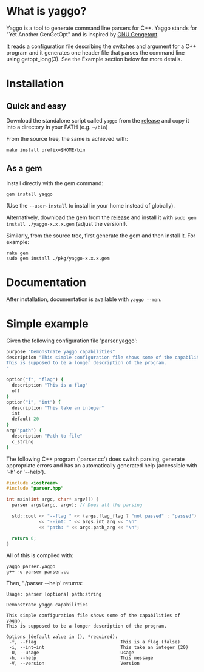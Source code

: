 # What is yaggo?

Yaggo is a tool to generate command line parsers for C++. Yaggo stands
for "Yet Another GenGetOpt" and is inspired by [GNU Gengetopt](https://www.gnu.org/software/gengetopt/gengetopt.html).

It reads a configuration file describing the switches and argument for
a C++ program and it generates one header file that parses the command
line using getopt_long(3). See the Example section below for more details.

# Installation

## Quick and easy

Download the standalone script called `yaggo` from the [release](https://github.com/gmarcais/yaggo/releases)
and copy it into a directory in your PATH (e.g. `~/bin`)

From the source tree, the same is achieved with:

```Shell
make install prefix=$HOME/bin
```

## As a gem

Install directly with the gem command:
```Shell
gem install yaggo
```
(Use the `--user-install` to install in your home instead of globally).

Alternatively, download the gem from the [release](https://github.com/gmarcais/yaggo/releases) and install it
with `sudo gem install ./yaggo-x.x.x.gem` (adjust the version!).

Similarly, from the source tree, first generate the gem
and then install it. For example:

```Shell
rake gem
sudo gem install ./pkg/yaggo-x.x.x.gem
```

# Documentation

After installation, documentation is available with `yaggo --man`.

# Simple example

Given the following configuration file 'parser.yaggo':

```Ruby
purpose "Demonstrate yaggo capabilities"
description "This simple configuration file shows some of the capabilities of yaggo.
This is supposed to be a longer description of the program.
"

option("f", "flag") {
  description "This is a flag"
  off
}
option("i", "int") {
  description "This take an integer"
  int
  default 20
}
arg("path") {
  description "Path to file"
  c_string
}
```

The following C++ program ('parser.cc') does switch parsing, generate
appropriate errors and has an automatically generated help (accessible
with '-h' or '--help').

```C
#include <iostream>
#include "parser.hpp"

int main(int argc, char* argv[]) {
  parser args(argc, argv); // Does all the parsing

  std::cout << "--flag " << (args.flag_flag ? "not passed" : "passed") << "\n"
            << "--int: " << args.int_arg << "\n"
            << "path: " << args.path_arg << "\n";

  return 0;
}
```

All of this is compiled with:

```Shell
yaggo parser.yaggo
g++ -o parser parser.cc
```

Then, './parser --help' returns:

```
Usage: parser [options] path:string

Demonstrate yaggo capabilities

This simple configuration file shows some of the capabilities of yaggo.
This is supposed to be a longer description of the program.

Options (default value in (), *required):
 -f, --flag                               This is a flag (false)
 -i, --int=int                            This take an integer (20)
 -U, --usage                              Usage
 -h, --help                               This message
 -V, --version                            Version
```
